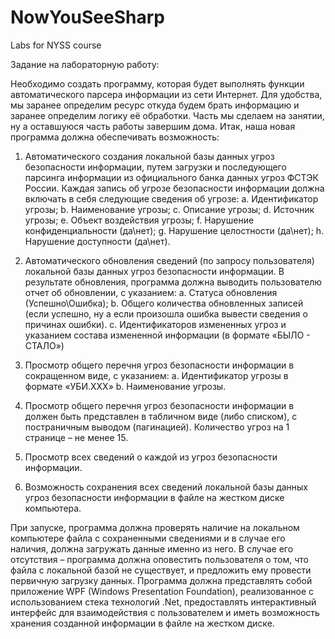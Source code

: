 # NowYouSeeSharp
Labs for NYSS course

Задание на лабораторную работу:

Необходимо создать программу, которая будет выполнять функции автоматического
парсера информации из сети Интернет. Для удобства, мы заранее определим ресурс откуда
будем брать информацию и заранее определим логику её обработки. Часть мы сделаем на
занятии, ну а оставшуюся часть работы завершим дома. Итак, наша новая программа
должна обеспечивать возможность:

1) Автоматического создания локальной базы данных угроз безопасности
	информации, путем загрузки и последующего парсинга информации из официального
	банка данных угроз ФСТЭК России. Каждая запись об угрозе безопасности информации
	должна включать в себя следующие сведения об угрозе:
				a. Идентификатор угрозы;
				b. Наименование угрозы;
				c. Описание угрозы;
				d. Источник угрозы;
				e. Объект воздействия угрозы;
				f. Нарушение конфиденциальности (да\нет);
				g. Нарушение целостности (да\нет);
				h. Нарушение доступности (да\нет).
				
2) Автоматического обновления сведений (по запросу пользователя) локальной
	базы данных угроз безопасности информации. В результате обновления, программа должна
	выводить пользователю отчет об обновлении, с указанием:
				a. Статуса обновления (Успешно\Ошибка);
				b. Общего количества обновленных записей (если успешно, ну а если
				произошла ошибка вывести сведения о причинах ошибки).
				c. Идентификаторов измененных угроз и указанием состава измененной
				информации (в формате «БЫЛО - СТАЛО»)
				
3) Просмотр общего перечня угроз безопасности информации в сокращенном
	виде, с указанием:
				a. Идентификатор угрозы в формате «УБИ.ХХХ»
				b. Наименование угрозы.
				
4) Просмотр общего перечня угроз безопасности информации в должен быть
	представлен в табличном виде (либо списком), с постраничным выводом (пагинацией).
	Количество угроз на 1 странице – не менее 15.
	
5) Просмотр всех сведений о каждой из угроз безопасности информации.

6) Возможность сохранения всех сведений локальной базы данных угроз
	безопасности информации в файле на жестком диске компьютера.

При запуске, программа должна проверять наличие на локальном компьютере файла
с сохраненными сведениями и в случае его наличия, должна загружать данные именно из
него. В случае его отсутствия – программа должна оповестить пользователя о том, что
файла с локальной базой не существует, и предложить ему провести первичную загрузку
данных. Программа должна представлять собой приложение WPF (Windows Presentation
Foundation), реализованное с использованием стека технологий .Net, предоставлять
интерактивный интерфейс для взаимодействия с пользователем и иметь возможность
хранения созданной информации в файле на жестком диске.
